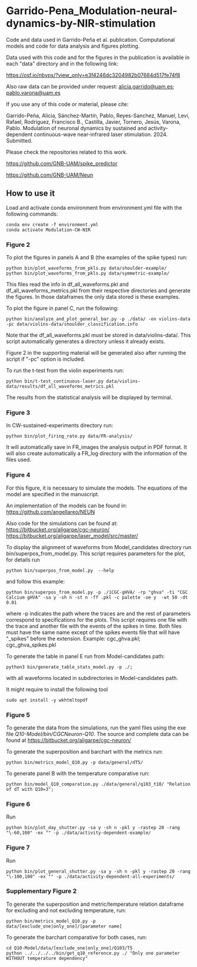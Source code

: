 # Garrido-Pena_Modulation-neural-dynamics-by-NIR-stimulation
Code and data used in Garrido-Peña et al. publication. Computational models and code for data analysis and figures plotting.

Data used with this code and for the figures in the publication is available in each "data" directory and in the following link: 

https://osf.io/nbvps/?view_only=e3f4246dc3204982b07684d517fe74f8

Also raw data can be provided under request: alicia.garrido@uam.es; pablo.varona@uam.es

If you use any of this code or material, please cite:

Garrido-Peña, Alicia, Sánchez-Martín, Pablo, Reyes-Sanchez, Manuel, Levi, Rafael, Rodriguez, Francisco B., Castilla, Javier, Tornero, Jesús, Varona, Pablo. Modulation of neuronal dynamics by sustained and activity-dependent continuous-wave near-infrared laser stimulation. 2024. Submitted.

Please check the repositories related to this work. 

https://github.com/GNB-UAM/spike_predictor

https://github.com/GNB-UAM/Neun


## How to use it
Load and activate conda environment from environment.yml file with the following commands:

	conda env create -f environment.yml
	conda activate Modulation-CW-NIR
	
### Figure 2
To plot the figures in panels A and B (the examples of the spike types) run:

	python bin/plot_waveforms_from_pkls.py data/shoulder-example/
	python bin/plot_waveforms_from_pkls.py data/symmetric-example/
This files read the info in df_all_waveforms.pkl and df_all_waveforms_metrics.pkl from their respective directories and generate the figures. In those dataframes the only data stored is these examples. 

To plot the figure in panel C, run the following:

	python bin/analyze_and_plot_general_bar.py -p ./data/ -en violins-data -pc data/violins-data/shoulder_classification.info

Note that the df_all_waveforms.pkl must be stored in data/violins-data/. This script automatically generates a directory unless it already exists.

Figure 2 in the supporting material will be generated also after running the script if "-pc" option is included. 

To run the t-test from the violin experiments run:

	python bin/t-test_continuous-laser.py data/violins-data/results/df_all_waveforms_metrics.pkl

The results from the statistical analysis will be displayed by terminal.

### Figure 3
In CW-sustained-experiments directory run:
	
	python bin/plot_firing_rate.py data/FR-analysis/
It will automatically save in FR_images the analysis output in PDF format. It will also create automatically a FR_log directory with the information of the files used. 

### Figure 4
For this figure, it is necessary to simulate the models. The equations of the model are specified in the manuscript. 

An implementation of the models can be found in: https://github.com/angellareo/NEUN

Also code for the simulations can be found at:
https://bitbucket.org/aligarpe/cgc-neuron/
https://bitbucket.org/aligarpe/laser_model/src/master/

To display the alignment of waveforms from Model_candidates directory run bin/superpos_from_model.py. This script requires parameters for the plot, for details run 

	python bin/superpos_from_model.py  --help
and follow this example:	
	 
	python bin/superpos_from_model.py -p ./1CGC-gHVA/ -rp "ghva" -ti "CGC Calcium gHVA" -sa y -sh n -st n -ff .pkl -c palette -oe y  -wt 50 -dt 0.01
	
where -p indicates the path where the traces are and the rest of parameters correspond to specifications for the plots. This script requires one file with the trace and another file with the events of the spikes in time. Both files must have the same name except of the spikes events file that will have "\_spikes" before the extension.
Example:
cgc_ghva.pkl; cgc_ghva_spikes.pkl 

To generate the table in panel E run from Model-candidates path:

	python3 bin/generate_table_stats_model.py -p ./;

with all waveforms located in subdirectories in Model-candidates path.

It might require to install the following tool 
	
	sudo apt install -y wkhtmltopdf

### Figure 5
To generate the data from the simulations, run the yaml files using the exe file *Q10-Model/bin/CGCNeuron-Q10*. The source and complete data can be found at https://bitbucket.org/aligarpe/cgc-neuron/

To generate the superposition and barchart with the metrics run:

	python bin/metrics_model_Q10.py -p data/general/dT5/

To generate panel B with the temperature comparative run:

	python bin/model_Q10_comparation.py ./data/general/q103_t10/ "Relation of dT with Q10=3";
	
### Figure 6
Run
	
	python bin/plot_day_shutter.py -sa y -sh n -pkl y -rastep 20 -rang "\-60,100" -ex "" -p ./data/activity-dependent-example/
### Figure 7
Run
	
	python bin/plot_general_shutter.py -sa y -sh n -pkl y -rastep 20 -rang "\-100,100" -ex "" -p ./data/activity-dependent-all-experiments/

### Supplementary Figure 2

To generate the superposition and metric/temperature relation dataframe for excluding and not excluding temperature, run:

	python bin/metrics_model_Q10.py -p data/[exclude_one|only_one]/[parameter name]

To generate the barchart comparative for both cases, run:
 	
  	cd Q10-Model/data/[exclude_one|only_one]/Q103/T5
	python ../../../../bin/get_q10_reference.py ./ "Only one parameter WITHOUT temperature dependency"
	

	
